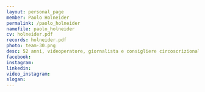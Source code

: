 ```yaml
---
layout: personal_page
member: Paolo Holneider
permalink: /paolo_holneider
namefile: paolo_holneider
cv: holneider.pdf
records: holneider.pdf
photo: team-30.png
desc: 52 anni, videoperatore, giornalista e consigliere circoscrizionale. Attivo nel sociale, ha guidato una cooperativa per l’inserimento lavorativo e collabora con l’Istituto Artigianelli. Volontario e membro della Commissione Cinematografica del Ministero della Cultura.
facebook: 
instagram: 
linkedin: 
video_instagram: 
slogan: 
---
```

